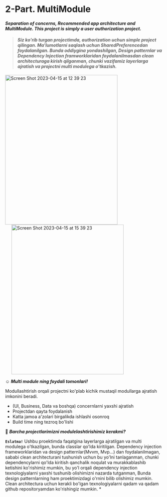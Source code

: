 # 2-Part. MultiModule
#### *Separation of concerns, Recommended app architecture and MultiModule. This project is simply a user authorization project.*

> #### *Siz ko'rib turgan projectimda, authorization uchun simple project qilingan. Ma'lumotlarni saqlash uchun SharedPreferencedan foydalanilgan. Bunda oddiygina yondashilgan, Design patternlar va Dependency Injection framworklaridan foydalanilmasdan clean architecturaga kirish qilganman, chunki vazifamiz layerlarga ajratish va projectni multi modulega o'tkazish.*

<img width="360" height="480" alt="Screen Shot 2023-04-15 at 12 39 23" src="https://user-images.githubusercontent.com/77477995/232196444-59a98ce5-09ec-40da-92d2-13bdc71fe96c.png"> <img hspace="20" width="360" height="480" alt="Screen Shot 2023-04-15 at 15 39 23" src="https://user-images.githubusercontent.com/77477995/232209051-b7a4d0ab-223e-4063-b4d0-6a02d33a270c.png">

:relaxed: ***Multi module ning foydali tomonlari!***

Modullashtirish orqali projectni ko'plab kichik mustaqil modullarga ajratish imkonini beradi. 
- (UI, Business, Data va boshqa) concernlarni yaxshi ajratish
- Projectdan qayta foydalanish
- Katta jamoa a'zolari birgalikda ishlashi osonroq
- Build time ning tezroq bo'lishi

:monocle_face: ***Barcha projectlarimizni modulelashtirishimiz kerakmi?***

**```Eslatma!```**
Ushbu proektimda faqatgina layerlarga ajratilgan va multi modulega o'tkazilgan, bunda classlar qo'lda kiritilgan. Dependency injection frameworklaridan va design patternlar(Mvvm, Mvp...) dan foydalanilmagan, sababi clean architecturani tushunish uchun bu yo'lni tanlaganman, chunki dependencylarni qo'lda kiritish qanchalik noqulat va murakkablashib ketishini ko'rishimiz mumkin, bu yo'l orqali dependency injection texnologiyalarni yaxshi tushunib olishimizni nazarda tutganman, Bunda design patternlarning ham proektimizdagi o'rnini bilib olishimiz mumkin. Clean architectura uchun kerakli bo'lgan texnologiyalarni qadam va qadam github repositoryamdan ko'rishingiz mumkin. *
